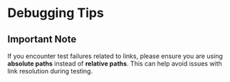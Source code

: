 # Debugging Tips

## Important Note
If you encounter test failures related to links, please ensure you are using **absolute paths** instead of **relative paths**. This can help avoid issues with link resolution during testing.
